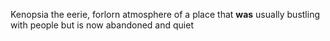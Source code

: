 Kenopsia
the eerie, forlorn atmosphere of a place that **was** usually bustling with people but is now abandoned and quiet
